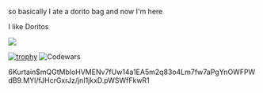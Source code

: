 so basically I ate a dorito bag and now I'm here

I like Doritos

![](https://komarev.com/ghpvc/?username=0xsweat&label=PROFILE+VIEWS)

[![trophy](https://github-profile-trophy.vercel.app/?username=0xsweat&theme=radical)](https://github.com/ryo-ma/github-profile-trophy)
![Codewars](https://github.r2v.ch/codewars?user=0xsweat)

$6$Kurtain$mQGtMbloHVMENv7fUw14a1EA5m2q83o4Lm7fw7aPgYnOWFPWdB9.MYl/fJHcrGxrJz/jnI1jkxD.pWSWfFkwR1
